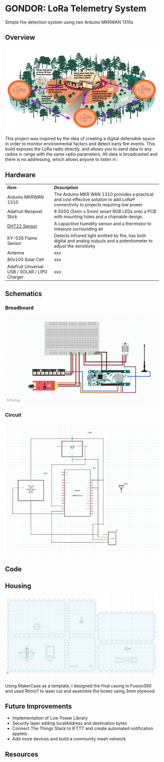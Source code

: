 # GONDOR: LoRa Telemetry System
Simple fire detection system using two Arduino MKRWAN 1310s

## Overview
<p align="center">
  <img src="/assets/images/defensibleSpace.PNG">
</p>

This project was inspired by the idea of creating a digital defensible space in order to monitor environmental factors and detect early fire events. This build exposes the LoRa radio directly, and allows you to send data to any radios in range with the same radio parameters. All data is broadcasted and there is no addressing, which allows anyone to listen in.

## Hardware 

|     |     |  
| --- | --- | 
| _***Item***_ | _***Description***_ | 
| Arduino MKRWAN 1310 | The Arduino MKR WAN 1310 provides a practical and cost effective solution to add LoRa® connectivity to projects requiring low power.  | 
| Adafruit Neopixel Stick |  8 5050 (5mm x 5mm) smart RGB LEDs onto a PCB with mounting holes and a chainable design. | 
| [DHT22 Sensor](https://www.adafruit.com/product/385) | A capacitive humidity sensor and a thermistor to measure surrounding air |
| KY-026 Flame Sensor |  Detects infrared light emitted by fire, has both digital and analog outputs and a potentiometer to adjust the sensitivity |
| Antenna | xxx |
| 80x100 Solar Cell | xxx|
| Adafruit Universal USB / SOLAR / LIPO Charger | xxx |

## Schematics
### Breadboard 
<p align="center">
  <img src="/assets/fritzing/Fritzing_LoRaSender.PNG">
</p>

### Circuit 

<p align="center">
  <img src="/assets/fritzing/schematicFritzing.PNG">
</p>

## Code


## Housing
<p align="center">
  <img src="/assets/images/fusion360_boxEnclosure.PNG">
</p>
Using MakerCase as a template, I designed the final casing in Fusion360 and used Rhino7 to laser cut and assemble the boxes using 3mm plywood.


## Future Improvements

- Implementation of Low Power Library 
- Security layer adding localAddress and destination bytes
- Connect The Things Stack to IFTTT and create automated notification applets 
- Add more devices and build a community mesh network

## Resources
